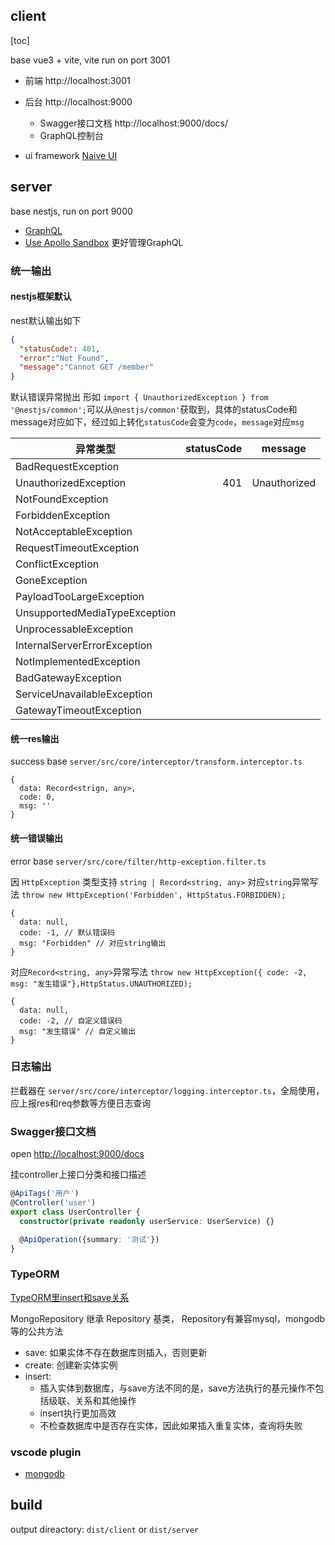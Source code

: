 ## client

[toc]

base vue3 + vite, vite run on port 3001

- 前端 http://localhost:3001
- 后台 http://localhost:9000
  - Swagger接口文档 http://localhost:9000/docs/
  - GraphQL控制台 

- ui framework [Naive UI](https://www.naiveui.com/zh-CN/os-theme/components/input)
## server
base nestjs, run on port 9000

- [GraphQL](https://docs.nestjs.com/graphql/quick-start)
- [Use Apollo Sandbox](https://www.apollographql.com/blog/announcement/platform/apollo-sandbox-an-open-graphql-ide-for-local-development/) 更好管理GraphQL

### 统一输出

#### nestjs框架默认
nest默认输出如下
```json
{
  "statusCode": 401,
  "error":"Not Found",
  "message":"Cannot GET /member"
}
```
默认错误异常抛出
形如 `import { UnauthorizedException } from '@nestjs/common';`可以从`@nestjs/common'`获取到，具体的statusCode和message对应如下，经过如上转化`statusCode`会变为`code`，`message`对应`msg`

| 异常类型        | statusCode   |  message  |
| --------   | -----:  | :----:  |
|BadRequestException| | |
|UnauthorizedException  | 401| Unauthorized|
|NotFoundException| | |
|ForbiddenException| | |
|NotAcceptableException| | |
|RequestTimeoutException| | |
|ConflictException| | |
|GoneException| | |
|PayloadTooLargeException| | |
|UnsupportedMediaTypeException| | |
|UnprocessableException| | |
|InternalServerErrorException| | |
|NotImplementedException| | |
|BadGatewayException| | |
|ServiceUnavailableException| | |
|GatewayTimeoutException| | |

#### 统一res输出
success base `server/src/core/interceptor/transform.interceptor.ts`
```base
{
  data: Record<strign, any>,
  code: 0,
  msg: ''
}
```

#### 统一错误输出
error base `server/src/core/filter/http-exception.filter.ts`

因 `HttpException` 类型支持 `string | Record<string, any>`
对应`string`异常写法 `throw new HttpException('Forbidden', HttpStatus.FORBIDDEN);`
```base
{
  data: null,
  code: -1, // 默认错误码
  msg: "Forbidden" // 对应string输出
}
```

对应`Record<string, any>`异常写法 `throw new HttpException({ code: -2, msg: "发生错误"},HttpStatus.UNAUTHORIZED);`
```base
{
  data: null,
  code: -2, // 自定义错误码
  msg: "发生错误" // 自定义输出
}
```


### 日志输出
拦截器在 `server/src/core/interceptor/logging.interceptor.ts`，全局使用，应上报res和req参数等方便日志查询

### Swagger接口文档

open [http://localhost:9000/docs](http://localhost:9000/docs)

挂controller上接口分类和接口描述
```ts
@ApiTags('用户')
@Controller('user')
export class UserController {
  constructor(private readonly userService: UserService) {}

  @ApiOperation({summary: '测试'})
}
```

### TypeORM 
[TypeORM里insert和save关系](https://stackoverflow.com/questions/69642819/what-the-difference-between-save-and-insert-when-wanting-to-create-new-record-in)

MongoRepository 继承 Repository 基类， Repository有兼容mysql，mongodb等的公共方法

- save: 如果实体不存在数据库则插入，否则更新
- create: 创建新实体实例
- insert: 
  - 插入实体到数据库，与save方法不同的是，save方法执行的基元操作不包括级联、关系和其他操作
  - insert执行更加高效
  - 不检查数据库中是否存在实体，因此如果插入重复实体，查询将失败
### vscode plugin

- [mongodb](https://marketplace.visualstudio.com/items?itemName=mongodb.mongodb-vscode)

## build
output direactory: `dist/client` or `dist/server`
